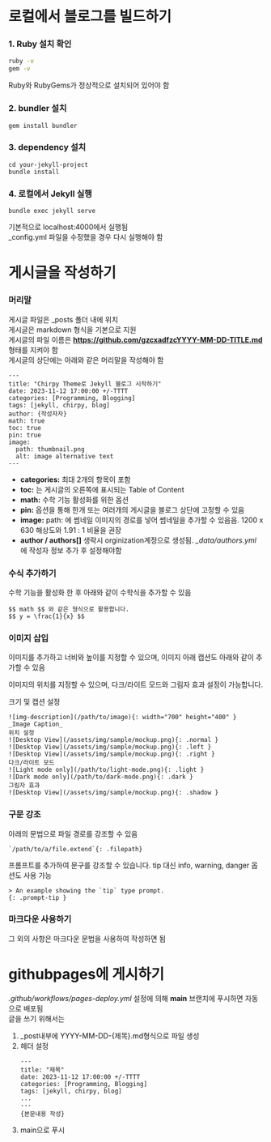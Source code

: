 # 로컬에서 블로그를 빌드하기

### 1. Ruby 설치 확인

```bash
ruby -v
gem -v
```
Ruby와 RubyGems가 정상적으로 설치되어 있어야 함

### 2. bundler 설치
```
gem install bundler
```

### 3. dependency 설치
```
cd your-jekyll-project
bundle install 
```

### 4. 로컬에서 Jekyll 실행
```
bundle exec jekyll serve
```
기본적으로 localhost:4000에서 실행됨  
_config.yml 파일을 수정했을 경우 다시 실행해야 함  


# 게시글을 작성하기

### 머리말

게시글 파일은 _posts 폴더 내에 위치  
게시글은 markdown 형식을 기본으로 지원  
게시글의 파일 이름은 **https://github.com/gzcxadfzcYYYY-MM-DD-TITLE.md** 형태를 지켜야 함  
게시글의 상단에는 아래와 같은 머리말을 작성해야 함  

```
---
title: "Chirpy Theme로 Jekyll 블로그 시작하기"
date: 2023-11-12 17:00:00 +/-TTTT
categories: [Programming, Blogging]
tags: [jekyll, chirpy, blog]
author: {작성자자}
math: true
toc: true
pin: true
image:
  path: thumbnail.png
  alt: image alternative text
---
```
- **categories:** 최대 2개의 항목이 포함  
- **toc:** 는 게시글의 오른쪽에 표시되는 Table of Content  
- **math:**  수학 기능 활성화를 위한 옵션  
- **pin:** 옵션을 통해 한개 또는 여러개의 게시글을 블로그 상단에 고정할 수 있음  
- **image:** path: 에 썸네일 이미지의 경로를 넣어 썸네일을 추가할 수 있음음. 1200 x 630 해상도와 1.91 : 1 비율을 권장
- **author / authors[]** 생략시 orginization계정으로 생성됨.  *_data/authors.yml* 에 작성자 정보 추가 후 설정해야함  

### 수식 추가하기
수학 기능을 활성화 한 후 아래와 같이 수학식을 추가할 수 있음
```
$$ math $$ 와 같은 형식으로 활용합니다.
$$ y = \frac{1}{x} $$
```
 
     

### 이미지 삽입
이미지를 추가하고 너비와 높이를 지정할 수 있으며, 이미지 아래 캡션도 아래와 같이 추가할 수 있음  

이미지의 위치를 지정할 수 있으며, 다크/라이트 모드와 그림자 효과 설정이 가능합니다.

크기 및 캡션 설정

```
![img-description](/path/to/image){: width="700" height="400" }
_Image Caption_
위치 설정
![Desktop View](/assets/img/sample/mockup.png){: .normal }
![Desktop View](/assets/img/sample/mockup.png){: .left }
![Desktop View](/assets/img/sample/mockup.png){: .right }
다크/라이트 모드
![Light mode only](/path/to/light-mode.png){: .light }
![Dark mode only](/path/to/dark-mode.png){: .dark }
그림자 효과
![Desktop View](/assets/img/sample/mockup.png){: .shadow }
```

### 구문 강조  
아래의 문법으로 파일 경로를 강조할 수 있음  
```
`/path/to/a/file.extend`{: .filepath}
```
프롬프트를 추가하여 문구를 강조할 수 있습니다.
tip 대신 info, warning, danger 옵션도 사용 가능  
```
> An example showing the `tip` type prompt.
{: .prompt-tip }
 ```    

### 마크다운 사용하기  
그 외의 사항은 마크다운 문법을 사용하여 작성하면 됨  

# githubpages에 게시하기  
 
*.github/workflows/pages-deploy.yml* 설정에 의해 **main** 브랜치에 푸시하면 자동으로 배포됨  
글을 쓰기 위해서는  
1. _post내부에 YYYY-MM-DD-{제목}.md형식으로 파일 생성
2. 헤더 설정
    ```
    ---
    title: "제목"
    date: 2023-11-12 17:00:00 +/-TTTT
    categories: [Programming, Blogging]
    tags: [jekyll, chirpy, blog]
    ...
    ---
    {본문내용 작성}
    ```
3. main으로 푸시